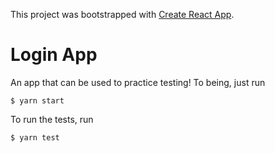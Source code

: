 This project was bootstrapped with [Create React App](https://github.com/facebook/create-react-app).

# Login App

An app that can be used to practice testing! To being, just run
```
$ yarn start
```

To run the tests, run
```
$ yarn test
```